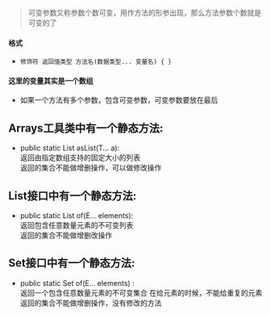  
> 可变参数又称参数个数可变，用作方法的形参出现，那么方法参数个数就是可变的了


#### 格式
- `修饰符 返回值类型 方法名(数据类型... 变量名) { } `


#### 这里的变量其实是一个数组  
- 如果一个方法有多个参数，包含可变参数，可变参数要放在最后


## Arrays工具类中有一个静态方法:
- public static List asList(T... a):  
  返回由指定数组支持的固定大小的列表  
  返回的集合不能做增删操作，可以做修改操作 
  
## List接口中有一个静态方法:
- public static List of(E... elements):  
  返回包含任意数量元素的不可变列表  
  返回的集合不能做增删改操作 
  
## Set接口中有一个静态方法:
- public static Set of(E... elements) :  
  返回一个包含任意数量元素的不可变集合 在给元素的时候，不能给重复的元素   
  返回的集合不能做增删操作，没有修改的方法